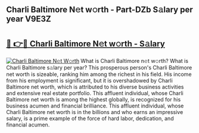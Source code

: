 ## Charli Baltimore N𝚎t w𝚘rth - Part-DZb S𝚊lary per year V9E3Z

# <h2><a href="http://gc3lxj.nevu.top/?p=Charli+Baltimore">🔗 👉🔴 Charli Baltimore N𝚎t w𝚘rth - S𝚊lary</a></h2>

[![Charli Baltimore N𝚎t W𝚘rth](https://i.imgur.com/Oavwk0R.jpeg)](http://gc3lxj.nevu.top/?p=Charli+Baltimore)
What is Charli Baltimore n𝚎t w𝚘rth? What is Charli Baltimore s𝚊lary per year?
This prosperous person's Charli Baltimore net worth is sizeable, ranking him among the richest in his field. His income from his employment is significant, but it is overshadowed by Charli Baltimore net worth, which is attributed to his diverse business activities and extensive real estate portfolio. This affluent individual, whose Charli Baltimore net worth is among the highest globally, is recognized for his business acumen and financial brilliance. This affluent individual, whose Charli Baltimore net worth is in the billions and who earns an impressive salary, is a prime example of the force of hard labor, dedication, and financial acumen.
